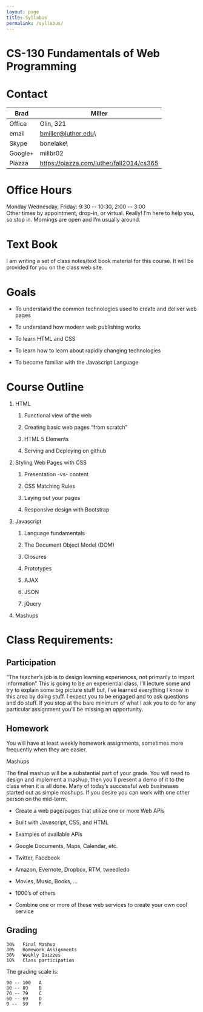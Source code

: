 ```yaml
---
layout: page
title: Syllabus
permalink: /syllabus/
---
```


CS-130 Fundamentals of Web Programming
======================================

Contact
=======

Brad | Miller 
----- | ----
Office | Olin, 321
email | bmiller@luther.edu\
Skype | bonelake\
Google+ | millbr02
Piazza | https://piazza.com/luther/fall2014/cs365


Office Hours
============

Monday Wednesday, Friday: 9:30 -- 10:30, 2:00 -- 3:00\
Other times by appointment, drop-in, or virtual. Really! I’m here to
help you, so stop in. Mornings are open and I’m usually around.

Text Book
=========

I am writing a set of class notes/text book material for this course.  It
will be provided for you on the class web site.

Goals
=====

-   To understand the common technologies used to create and deliver web pages

-   To understand how modern web publishing works

-   To learn HTML and CSS

-   To learn how to learn about rapidly changing technologies

-   To become familiar with the Javascript Language


Course Outline
==============

1.  HTML

    1.  Functional view of the web

    2.  Creating basic web pages “from scratch”

    3.  HTML 5 Elements

    4.  Serving and Deploying on github

2.  Styling Web Pages with CSS

    1.  Presentation -vs- content

    2.  CSS Matching Rules

    3.  Laying out your pages

    4.  Responsive design with Bootstrap

3.  Javascript

    1.  Language fundamentals

    2.  The Document Object Model (DOM)

    3.  Closures

    4.  Prototypes

    5.  AJAX

    6.  JSON

    7.  jQuery

5.  Mashups


Class Requirements: 
===================

Participation
-------------

“The teacher’s job is to design learning experiences, not primarily to
impart information” This is going to be an experiential class, I’ll
lecture some and try to explain some big picture stuff but, I’ve learned
everything I know in this area by doing stuff. I expect you to be
engaged and to ask questions and do stuff. If you stop at the bare
minimum of what I ask you to do for any particular assignment you’ll be
missing an opportunity.

Homework
--------

You will have at least weekly homework assignments, sometimes more
frequently when they are easier.

Mashups

The final mashup will be a substantial part of your grade. You will
need to design and implement a mashup, then you’ll present a demo of it
to the class when it is all done. Many of today’s successful web
businesses started out as simple mashups. If you desire you can work
with one other person on the mid-term.

-   Create a web page/pages that utilize one or more Web APIs

-   Built with Javascript, CSS, and HTML

-   Examples of available APIs

-   Google Documents, Maps, Calendar, etc.

-   Twitter, Facebook

-   Amazon, Evernote, Dropbox, RTM, tweedledo

-   Movies, Music, Books, ...

-   1000’s of others

-   Combine one or more of these web services to create your own cool
    service


Grading
-------

    30%   Final Mashup
    30%   Homework Assignments
    30%   Weekly Quizzes
    10%   Class participation

The grading scale is:

    90 -- 100   A
    80 -- 89    B
    70 -- 79    C
    60 -- 69    D
    0 --  59    F
